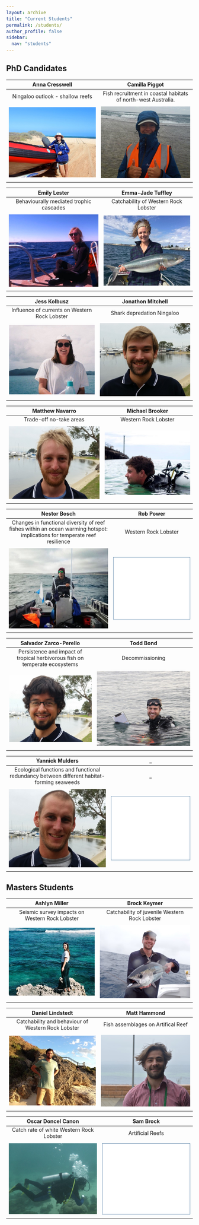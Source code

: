 ```yaml
---
layout: archive
title: "Current Students"
permalink: /students/
author_profile: false
sidebar:
  nav: "students"
---
```

## PhD Candidates

**Anna Cresswell**  |  **Camilla Piggot**
:-------------:|:-------------:
Ningaloo outlook - shallow reefs | Fish recruitment in coastal habitats of north-west Australia. 
<a href="https://brookegibbons.github.io/students/anna-cresswell/"><img src='/images/Anna_WS2.jpg' vspace="5"></a>|<a href="https://brookegibbons.github.io/students/camilla-piggot/"><img src='/images/Milly_WS.jpg' vspace="5"></a>

**Emily Lester**| **Emma-Jade Tuffley**
:-------------:|:-------------:
Behaviourally mediated trophic cascades | Catchability of Western Rock Lobster 
<a href="https://brookegibbons.github.io/students/emily-lester/"><img src='/images/Emily_WS.jpg' vspace="5"></a>|<a href="https://brookegibbons.github.io/students/emma-jade-tuffley/"><img src='/images/MJ_WS.jpg' vspace="5"></a>

**Jess Kolbusz** | **Jonathon Mitchell**
:-------------:|:-------------:
Influence of currents on Western Rock Lobster | Shark depredation Ningaloo 
<a href="https://brookegibbons.github.io/students/jess-kolbusz/"><img src='/images/Jess_WS.jpg' vspace="5"></a>|<a href="https://brookegibbons.github.io/students/jonathon-mitchell/"><img src='/images/Jon_WS.jpg' vspace="5"></a>

**Matthew Navarro** |  **Michael Brooker**
:-------------:|:-------------:
Trade-off no-take areas | Western Rock Lobster
<a href="https://brookegibbons.github.io/students/matthew-navarro/"><img src='/images/Matt_N_WS.jpg' vspace="5"></a> | <a href="https://brookegibbons.github.io/students/michael-brooker/"><img src='/images/Brooker_WS.jpg' vspace="5"></a>

**Nestor Bosch** | **Rob Power**
:-------------:|:-------------:
Changes in functional diversity of reef fishes within an ocean warming hotspot: implications for temperate reef resilience  | Western Rock Lobster
<a href="https://brookegibbons.github.io/students/nestor-bosch/"><img src='/images/Nestor_WS.jpg' vspace="5"></a>|<a href="https://brookegibbons.github.io/students/rob-power/"><img src='/images/blank.png' vspace="5"></a>

**Salvador Zarco-Perello** | **Todd Bond**
:-------------:|:-------------:
Persistence and impact of tropical herbivorous fish on temperate ecosystems  | Decommissioning
<a href="https://brookegibbons.github.io/students/salvador-zarco-perello/"><img src='/images/Salvador_WS.jpg' vspace="5"></a> | <a href="https://brookegibbons.github.io/students/todd-bond/"><img src='/images/Todd_WS.jpg' vspace="5"></a>

**Yannick Mulders** |_
:-------------:|:-------------:
Ecological functions and functional redundancy between different habitat-forming seaweeds | _
<a href="https://brookegibbons.github.io/students/yannick-mulders/"><img src='/images/Yannick_WS.jpg' vspace="5"></a> | <a href="https://brookegibbons.github.io/students/yannick-mulders/"><img src='/images/blank.png' vspace="5"></a>

## Masters Students

**Ashlyn Miller** | **Brock Keymer**
:-------------:|:-------------:
Seismic survey impacts on Western Rock Lobster | Catchability of juvenile Western Rock Lobster
<a href="https://brookegibbons.github.io/students/ashlyn-miller/"><img src='/images/Ash_WS.jpg' vspace="5"></a>|<a href="https://brookegibbons.github.io/students/brock-keymer/"><img src='/images/Brock_WS.jpg' vspace="5"></a>

**Daniel Lindstedt** | **Matt Hammond**
:-------------:|:-------------:
Catchability and behaviour of Western Rock Lobster | Fish assemblages on Artifical Reef 
<a href="https://brookegibbons.github.io/students/daniel-lindstedt/"><img src='/images/Dan_WS.jpg' vspace="5"></a>|<a href="https://brookegibbons.github.io/students/matt-hammond/"><img src='/images/Matt_WS.JPG' vspace="5"></a>

**Oscar Doncel Canon** | **Sam Brock**
:-------------:|:-------------:
Catch rate of white Western Rock Lobster | Artificial Reefs
<a href="https://brookegibbons.github.io/students/oscar-doncel-canon/"><img src='/images/Oscar_WS.jpg' vspace="5"></a>|<a href="https://brookegibbons.github.io/students/sam-brock/"><img src='/images/blank.png' vspace="5"></a>
